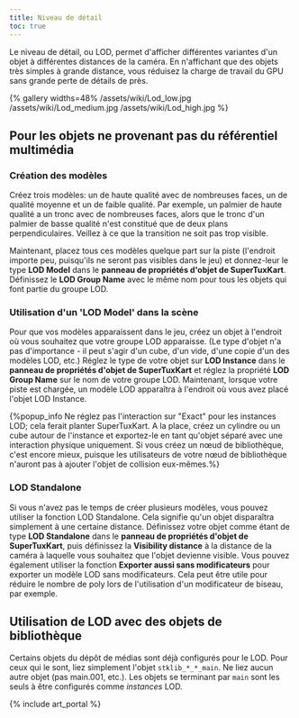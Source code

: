 ```yaml
---
title: Niveau de détail
toc: true
---
```

Le niveau de détail, ou LOD, permet d'afficher différentes variantes d'un objet à différentes distances de la caméra. En n'affichant que des objets très simples à grande distance, vous réduisez la charge de travail du GPU sans grande perte de détails de près.

{% gallery widths=48%
/assets/wiki/Lod_low.jpg
/assets/wiki/Lod_medium.jpg
/assets/wiki/Lod_high.jpg
%}

## Pour les objets ne provenant pas du référentiel multimédia

### Création des modèles

Créez trois modèles: un de haute qualité avec de nombreuses faces, un de qualité moyenne et un de faible qualité. Par exemple, un palmier de haute qualité a un tronc avec de nombreuses faces, alors que le tronc d'un palmier de basse qualité n'est constitué que de deux plans perpendiculaires. Veillez à ce que la transition ne soit pas trop visible.

Maintenant, placez tous ces modèles quelque part sur la piste (l'endroit importe peu, puisqu'ils ne seront pas visibles dans le jeu) et donnez-leur le type **LOD Model** dans le **panneau de propriétés d'objet de SuperTuxKart**. Définissez le **LOD Group Name** avec le même nom pour tous les objets qui font partie du groupe LOD.

### Utilisation d'un 'LOD Model' dans la scène

Pour que vos modèles apparaissent dans le jeu, créez un objet à l'endroit où vous souhaitez que votre groupe LOD apparaisse. (Le type d'objet n'a pas d'importance - il peut s'agir d'un cube, d'un vide, d'une copie d'un des modèles LOD, etc.) Réglez le type de votre objet sur **LOD Instance** dans le **panneau de propriétés d'objet de SuperTuxKart** et réglez la propriété **LOD Group Name** sur le nom de votre groupe LOD. Maintenant, lorsque votre piste est chargée, un modèle LOD apparaîtra à l'endroit où vous avez placé l'objet LOD Instance.

{%popup_info Ne réglez pas l'interaction sur "Exact" pour les instances LOD; cela ferait planter SuperTuxKart. A la place, créez un cylindre ou un cube autour de l'instance et exportez-le en tant qu'objet séparé avec une interaction physique uniquement. Si vous créez un nœud de bibliothèque, c'est encore mieux, puisque les utilisateurs de votre nœud de bibliothèque n'auront pas à ajouter l'objet de collision eux-mêmes.%}

### LOD Standalone

Si vous n'avez pas le temps de créer plusieurs modèles, vous pouvez utiliser la fonction LOD Standalone. Cela signifie qu'un objet disparaîtra simplement à une certaine distance. Définissez votre objet comme étant de type **LOD Standalone** dans le **panneau de propriétés d'objet de SuperTuxKart**, puis définissez la **Visibility distance** à la distance de la caméra à laquelle vous souhaitez que l'objet devienne visible. Vous pouvez également utiliser la fonction **Exporter aussi sans modificateurs** pour exporter un modèle LOD sans modificateurs. Cela peut être utile pour réduire le nombre de poly lors de l'utilisation d'un modificateur de biseau, par exemple.

## Utilisation de LOD avec des objets de bibliothèque

Certains objets du dépôt de médias sont déjà configurés pour le LOD. Pour ceux qui le sont, liez simplement l'objet `stklib_*_*_main`. Ne liez aucun autre objet (pas main.001, etc.). Les objets se terminant par `main` sont les seuls à être configurés comme *instances* LOD.

{% include art_portal %}
